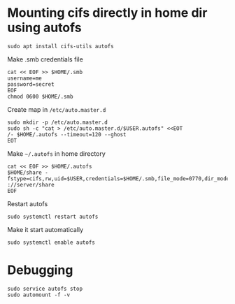 # Mounting cifs directly in home dir using autofs

    sudo apt install cifs-utils autofs

Make .smb credentials file

    cat << EOF >> $HOME/.smb
    username=me
    password=secret
    EOF
    chmod 0600 $HOME/.smb

Create map in `/etc/auto.master.d`

    sudo mkdir -p /etc/auto.master.d
    sudo sh -c "cat > /etc/auto.master.d/$USER.autofs" <<EOT
    /- $HOME/.autofs --timeout=120 --ghost
    EOT

Make `~/.autofs` in home directory

    cat << EOF >> $HOME/.autofs
    $HOME/share -fstype=cifs,rw,uid=$USER,credentials=$HOME/.smb,file_mode=0770,dir_mode=0770,vers=3.0 ://server/share
    EOF

Restart autofs
    
    sudo systemctl restart autofs

Make it start automatically

    sudo systemctl enable autofs


# Debugging

    sudo service autofs stop
    sudo automount -f -v


